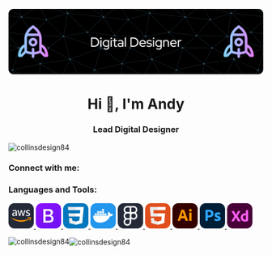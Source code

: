 
![MasterHead](https://github.com/CollinsDesign84/CollinsDesign84/blob/main/rocket_Header.png)


<h1 align="center">Hi 👋, I'm Andy</h1>
<h3 align="center">Lead Digital Designer</h3>

<p align="left"> <img src="https://komarev.com/ghpvc/?username=collinsdesign84&label=Profile%20views&color=0e75b6&style=flat" alt="collinsdesign84" /> </p>

<h3 align="left">Connect with me:</h3>
<p align="left">
</p>

<h3 align="left">Languages and Tools:</h3>
<p align="left"> <a href="https://aws.amazon.com" target="_blank" rel="noreferrer"> <img src="https://github.com/tandpfun/skill-icons/blob/main/icons/AWS-Dark.svg" alt="aws" width="50" height="50"/> </a> <a href="https://getbootstrap.com" target="_blank" rel="noreferrer"> <img src="https://github.com/tandpfun/skill-icons/blob/main/icons/Bootstrap.svg" alt="bootstrap" width="50" height="50"/> </a> <a href="https://www.w3schools.com/css/" target="_blank" rel="noreferrer"> <img src="https://github.com/tandpfun/skill-icons/blob/main/icons/CSS.svg" alt="css3" width="50" height="50"/> </a> <a href="https://www.docker.com/" target="_blank" rel="noreferrer"> <img src="https://github.com/tandpfun/skill-icons/blob/main/icons/Docker.svg" alt="docker" width="50" height="50"/> </a> <a href="https://www.figma.com/" target="_blank" rel="noreferrer"> <img src="https://github.com/tandpfun/skill-icons/blob/main/icons/Figma-Dark.svg" alt="figma" width="50" height="50"/> </a> <a href="https://www.w3.org/html/" target="_blank" rel="noreferrer"> <img src="https://github.com/tandpfun/skill-icons/blob/main/icons/HTML.svg" alt="html5" width="50" height="50"/> </a> <a href="https://www.adobe.com/in/products/illustrator.html" target="_blank" rel="noreferrer"> <img src="https://github.com/tandpfun/skill-icons/blob/main/icons/Illustrator.svg" alt="illustrator" width="50" height="50"/> </a> <a href="https://www.photoshop.com/en" target="_blank" rel="noreferrer"> <img src="https://github.com/tandpfun/skill-icons/blob/main/icons/Photoshop.svg" alt="photoshop" width="50" height="50"/> </a> <a href="https://www.adobe.com/products/xd.html" target="_blank" rel="noreferrer"> <img src="https://github.com/tandpfun/skill-icons/blob/main/icons/XD.svg" alt="xd" width="50" height="50"/> </a> </p>

<p><img align="left" src="https://github-readme-stats.vercel.app/api/top-langs?username=collinsdesign84&show_icons=true&locale=en&layout=compact" alt="collinsdesign84" /></p>


<p><img align="center" src="https://github-readme-streak-stats.herokuapp.com/?user=collinsdesign84&" alt="collinsdesign84" /></p>


